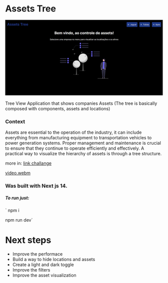 # Assets Tree

![Print](src/assets/img/print.jpg)

 Tree View Application that shows companies Assets (The tree is basically composed with components, assets and locations)

### Context

Assets are essential to the operation of the industry, it can include everything from manufacturing equipment to transportation vehicles to power generation systems. Proper management and maintenance is crucial to ensure that they continue to operate efficiently and effectively. A practical way to visualize the hierarchy of assets is through a tree structure.

more in: [link challange](https://github.com/tractian/challenges/blob/main/front-end/README.md)

[video.webm](https://github.com/Victorb999/Assets-tree/assets/48557502/0539b881-cc23-4ace-bdc8-a30691efaf73)

### Was built with Next js 14.

##### To run just:
`
npm i

npm run dev`

# Next steps

- Improve the performace
- Build a way to hide locations and assets
- Create a light and dark toggle
- Improve the filters
- Improve the asset visualization
